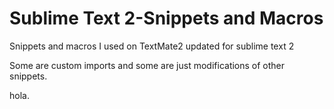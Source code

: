 Sublime Text 2-Snippets and Macros
==================================
Snippets and macros I used on TextMate2 updated for sublime text 2

Some are custom imports and some are just modifications of other snippets.

hola.